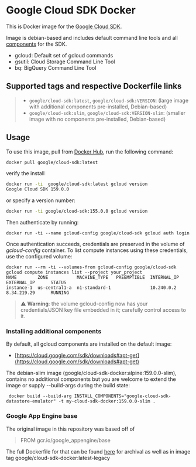 
# Google Cloud SDK Docker


This is Docker image for the [Google Cloud SDK](https://cloud.google.com/sdk/).

Image is debian-based and includes default command line tools and all [components](https://cloud.google.com/sdk/downloads#apt-get) for the SDK.
*  gcloud:  Default set of gcloud commands
*  gsutil:  Cloud Storage Command Line Tool
*  bq: BigQuery Command Line Tool

## Supported tags and respective Dockerfile links

> * ```google/cloud-sdk:latest```, ```google/cloud-sdk:VERSION```: (large image with additional components pre-installed, Debian-based)
> * ```google/cloud-sdk:slim```,  ```google/cloud-sdk:VERSION-slim```: (smaller image with no components pre-installed, Debian-based)

## Usage

To use this image, pull from [Docker Hub](https://hub.docker.com/r/google/cloud-sdk/), run the following command:


```
docker pull google/cloud-sdk:latest
```

verify the install
```bash
docker run -ti  google/cloud-sdk:latest gcloud version
Google Cloud SDK 159.0.0
```

or specify a version number:

```bash
docker run -ti google/cloud-sdk:155.0.0 gcloud version
```

Then authenticate by running:

```
docker run -ti --name gcloud-config google/cloud-sdk gcloud auth login
```

Once authentication succeeds, credentials are preserved in the volume of _gcloud-config_ container. 
To list compute instances using these credentials, use the configured volume:
```
docker run --rm -ti --volumes-from gcloud-config google/cloud-sdk gcloud compute instances list --project your_project
NAME        ZONE           MACHINE_TYPE   PREEMPTIBLE  INTERNAL_IP  EXTERNAL_IP      STATUS
instance-1  us-central1-a  n1-standard-1               10.240.0.2   8.34.219.29      RUNNING
```

> :warning: **Warning**:  the volume gcloud-config now has your credentials/JSON key file embedded in it; carefully control access to it.

### Installing additional components

By default, all gcloud components are installed on the default image: 

- [https://cloud.google.com/sdk/downloads#apt-get](https://cloud.google.com/sdk/downloads#apt-get)

The debian-slim image (google/cloud-sdk-docker:alpine:159.0.0-slim), contains no additional components but you are welcome to extend the image or supply --build-args during the build state:

```
 docker build --build-arg INSTALL_COMPONENTS="google-cloud-sdk-datastore-emulator" -t my-cloud-sdk-docker:159.0.0-slim .
```


### Google App Engine base

The original image in this repository was based off of 

> FROM gcr.io/google_appengine/base

The full Dockerfile for that can be found [here](google_appengine_base/Dockerfile) for archival as well as in image tag google/cloud-sdk-docker:latest-legacy